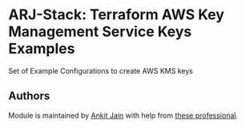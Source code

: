 # ARJ-Stack: Terraform AWS Key Management Service Keys Examples

Set of Example Configurations to create AWS KMS keys


## Authors

Module is maintained by [Ankit Jain](https://github.com/ankit-jn) with help from [these professional](https://github.com/arjstack/terraform-aws-examples/graphs/contributors).
